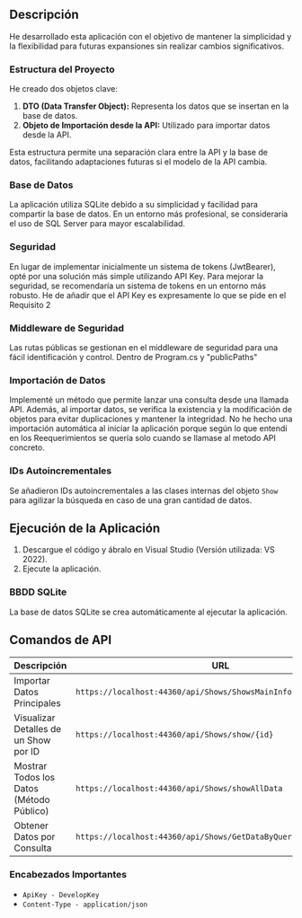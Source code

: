 ## Descripción

He desarrollado esta aplicación con el objetivo de mantener la simplicidad y la flexibilidad para futuras expansiones sin realizar cambios significativos.

### Estructura del Proyecto

He creado dos objetos clave:

1. **DTO (Data Transfer Object):** Representa los datos que se insertan en la base de datos.
2. **Objeto de Importación desde la API:** Utilizado para importar datos desde la API.

Esta estructura permite una separación clara entre la API y la base de datos, facilitando adaptaciones futuras si el modelo de la API cambia.

### Base de Datos

La aplicación utiliza SQLite debido a su simplicidad y facilidad para compartir la base de datos. En un entorno más profesional, se consideraría el uso de SQL Server para mayor escalabilidad.

### Seguridad

En lugar de implementar inicialmente un sistema de tokens (JwtBearer), opté por una solución más simple utilizando API Key. Para mejorar la seguridad, se recomendaría un sistema de tokens en un entorno más robusto.
He de añadir que el API Key es expresamente lo que se pide en el Requisito 2

### Middleware de Seguridad

Las rutas públicas se gestionan en el middleware de seguridad para una fácil identificación y control. Dentro de Program.cs y "publicPaths"

### Importación de Datos

Implementé un método que permite lanzar una consulta desde una llamada API. Además, al importar datos, se verifica la existencia y la modificación de objetos para evitar duplicaciones y mantener la integridad.
No he hecho una importación automática al iniciar la aplicación porque según lo que entendí en los Reequerimientos se quería solo cuando se llamase al metodo API concreto.

### IDs Autoincrementales

Se añadieron IDs autoincrementales a las clases internas del objeto `Show` para agilizar la búsqueda en caso de una gran cantidad de datos.

## Ejecución de la Aplicación

1. Descargue el código y ábralo en Visual Studio (Versión utilizada: VS 2022).
2. Ejecute la aplicación.

### BBDD SQLite

La base de datos SQLite se crea automáticamente al ejecutar la aplicación.

## Comandos de API

| Descripción                       | URL                                              |
| ----------------------------------| --------------------------------------------------|
| Importar Datos Principales         | `https://localhost:44360/api/Shows/ShowsMainInformationAndImport` |
| Visualizar Detalles de un Show por ID      | `https://localhost:44360/api/Shows/show/{id}`                     |
| Mostrar Todos los Datos (Método Público) | `https://localhost:44360/api/Shows/showAllData`              |
| Obtener Datos por Consulta         | `https://localhost:44360/api/Shows/GetDataByQuery`               |

### Encabezados Importantes

- `ApiKey - DevelopKey`
- `Content-Type - application/json`

